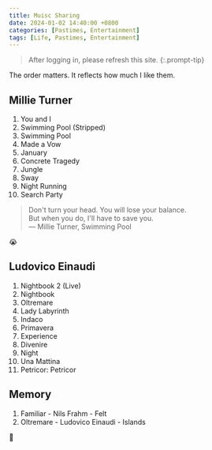 ```yaml
---
title: Muisc Sharing
date: 2024-01-02 14:40:00 +0800
categories: [Pastimes, Entertainment]
tags: [Life, Pastimes, Entertainment]
---
```


> After logging in, please refresh this site.
{:.prompt-tip}

The order matters. It reflects how much I like them.

## Millie Turner

<!-- <iframe allow="autoplay *; encrypted-media *; fullscreen *; clipboard-write" frameborder="0" height="450" style="width:100%;max-width:660px;overflow:hidden;border-radius:10px;" sandbox="allow-forms allow-popups allow-same-origin allow-scripts allow-storage-access-by-user-activation allow-top-navigation-by-user-activation" src="https://embed.music.apple.com/cn/playlist/millie-turner-essentials/pl.u-06oxDlbCY9WklyM?l=en-GB"></iframe> -->

1. You and I
2. Swimming Pool (Stripped)
3. Swimming Pool
4. Made a Vow
5. January
6. Concrete Tragedy
7. Jungle
8. Sway
9. Night Running
10. Search Party

> Don't turn your head. You will lose your balance.  
> But when you do, I'll have to save you.  
> — Millie Turner, Swimming Pool

😭

## Ludovico Einaudi

<!-- <iframe allow="autoplay *; encrypted-media *; fullscreen *; clipboard-write" frameborder="0" height="450" style="width:100%;max-width:660px;overflow:hidden;border-radius:10px;" sandbox="allow-forms allow-popups allow-same-origin allow-scripts allow-storage-access-by-user-activation allow-top-navigation-by-user-activation" src="https://embed.music.apple.com/cn/playlist/ludovico-essentials/pl.u-yZyVW7LFdWYLe6l?l=en-GB"></iframe> -->

1. Nightbook 2 (Live)
2. Nightbook
3. Oltremare
4. Lady Labyrinth
5. Indaco
6. Primavera
7. Experience
8. Divenire
9. Night
10. Una Mattina
11. Petricor: Petricor

## Memory

<!-- <iframe allow="autoplay *; encrypted-media *; fullscreen *; clipboard-write" frameborder="0" height="450" style="width:100%;max-width:660px;overflow:hidden;border-radius:10px;" sandbox="allow-forms allow-popups allow-same-origin allow-scripts allow-storage-access-by-user-activation allow-top-navigation-by-user-activation" src="https://embed.music.apple.com/cn/playlist/memory/pl.u-yZyVWB1FdWYLe6l?l=en-GB"></iframe> -->

1. Familiar - Nils Frahm - Felt
2. Oltremare - Ludovico Einaudi - Islands

🥹